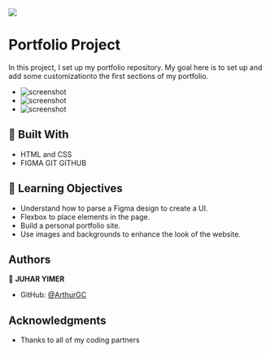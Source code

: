 ![](https://img.shields.io/badge/Microverse-blueviolet)

# Portfolio Project

In this project, I set up my portfolio repository. My goal here is to set up and add some customizationto  the first sections of my portfolio.

- ![screenshot](/images/mobile1.png)
- ![screenshot](/images/mobil2.png)
- ![screenshot](/images/mobile3.png)
## :hammer: Built With

- HTML and CSS
- FIGMA GIT GITHUB
## :blue_book: Learning Objectives

- Understand how to parse a Figma design to create a UI.
- Flexbox to place elements in the page.
- Build a personal portfolio site.
- Use images and backgrounds to enhance the look of the website.

## Authors

👤 **JUHAR YIMER**

- GitHub: [@ArthurGC](https://github.com/ArthurGC)

## Acknowledgments

- Thanks to all of my coding partners